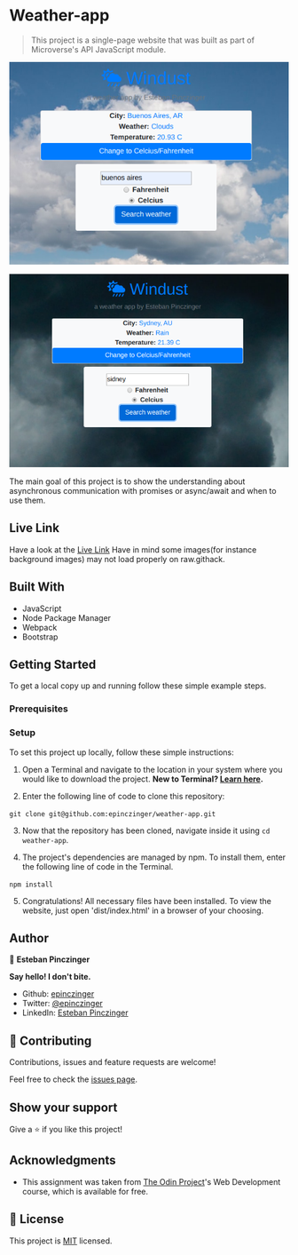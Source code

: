 # Weather-app

> This project is a single-page website that was built as part of Microverse's API JavaScript module.

![screenshot](./screenshot.png)

![screenshot](./screenshot2.png)

The main goal of this project is to show the understanding about asynchronous communication with promises or async/await and when to use them.


## Live Link

Have a look at the [Live Link](https://raw.githack.com/epinczinger/weather-app/feature/interface/dist/index.html)
Have in mind some images(for instance background images) may not load properly on raw.githack.

## Built With

- JavaScript
- Node Package Manager
- Webpack
- Bootstrap

## Getting Started

To get a local copy up and running follow these simple example steps.

### Prerequisites

### Setup

To set this project up locally, follow these simple instructions:

1. Open a Terminal and navigate to the location in your system where you would like to download the project. **New to Terminal? [Learn here](https://www.freecodecamp.org/news/conquering-the-command-line-f85f5e46c07c/).**

2. Enter the following line of code to clone this repository:

`git clone git@github.com:epinczinger/weather-app.git`

3. Now that the repository has been cloned, navigate inside it using `cd weather-app`.

4. The project's dependencies are managed by npm. To install them, enter the following line of code in the Terminal.

`npm install`

5. Congratulations! All necessary files have been installed. To view the website, just open 'dist/index.html' in a browser of your choosing.

## Author

👤 **Esteban Pinczinger**

  **Say hello! I don't bite.**

- Github: [epinczinger](https://github.com/epinczinger)
- Twitter: [@epinczinger](https://twitter.com/epinczinger)
- LinkedIn: [Esteban Pinczinger](https://www.linkedin.com/in/esteban-pinczinger)

## 🤝 Contributing

Contributions, issues and feature requests are welcome!

Feel free to check the [issues page](issues/).

## Show your support

Give a ⭐️ if you like this project!

## Acknowledgments

- This assignment was taken from [The Odin Project](https://www.theodinproject.com/courses/javascript/lessons/weather-app)'s Web Development course, which is available for free.

## 📝 License

This project is [MIT](lic.url) licensed.
